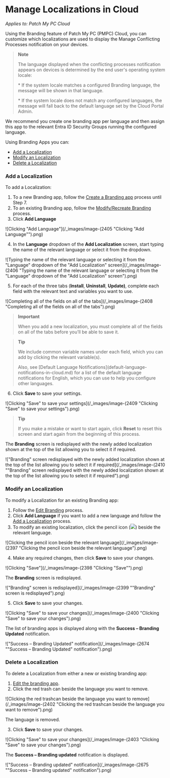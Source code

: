 # Manage Localizations in Cloud

_Applies to: Patch My PC Cloud_

Using the Branding feature of Patch My PC (PMPC) Cloud, you can customize which localizations are used to display the Manage Conflicting Processes notification on your devices.

> **Note**
>
> The language displayed when the conflicting processes notification appears on devices is determined by the end user's operating system locale:
>
> \* If the system locale matches a configured Branding language, the message will be shown in that language.
>
> \* If the system locale does not match any configured languages, the message will fall back to the default language set by the Cloud Portal Admin.

We recommend you create one branding app per language and then assign this app to the relevant Entra ID Security Groups running the configured language.

Using Branding Apps you can:

* [Add a Localization](manage-localizations-in-cloud.md#add-a-localization)
* [Modify an Localization](manage-localizations-in-cloud.md#modify-an-localization)
* [Delete a Localization](manage-localizations-in-cloud.md#delete-a-localization)

### Add a Localization

To add a Localization:

1. To a new Branding app, follow the [Create a Branding app](add-cloud-branding.md#creating-a-branding-app) process until Step 7.
2. To an existing Branding app, follow the [Modify/Recreate Branding](modify-recreate-cloud-branding.md) process.
3. Click **Add Language**

![Clicking "Add Language"](/_images/image-(2405 "Clicking \"Add Language\"").png)

4. In the **Language** dropdown of the **Add Localization** screen, start typing the name of the relevant language or select it from the dropdown.

![Typing the name of the relevant language or selecting it from the  "Language" dropdown of the "Add Localization" screen](/_images/image-(2406 "Typing the name of the relevant language or selecting it from the  \"Language\" dropdown of the \"Add Localization\" screen").png)

5. For each of the three tabs (**Install**, **Uninstall**, **Update)**, complete each field with the relevant text and variables you want to use.

![Completing all of the fields on all of the tabs](/_images/image-(2408 "Completing all of the fields on all of the tabs").png)

> **Important**
>
> When you add a new localization, you must complete all of the fields on all of the tabs before you’ll be able to save it.

> **Tip**
>
> We include common variable names under each field, which you can add by clicking the relevant variable(s).
>
> Also, see \[Default Language Notifications]\(default-language-notifications-in-cloud.md) for a list of the default language notifications for English, which you can use to help you configure other languages.

6. Click **Save** to save your settings.

![Clicking "Save" to save your settings](/_images/image-(2409 "Clicking \"Save\" to save your settings").png)

> **Tip**
>
> If you make a mistake or want to start again, click **Reset** to reset this screen and start again from the beginning of this process.

The **Branding** screen is redisplayed with the newly added localization shown at the top of the list allowing you to select it if required.

!["Branding" screen redisplayed with the newly added localization shown at the top of the list allowing you to select it if required](/_images/image-(2410 "\"Branding\" screen redisplayed with the newly added localization shown at the top of the list allowing you to select it if required").png)

### Modify an Localization

To modify a Localization for an existing Branding app:

1. Follow the [Edit Branding](modify-recreate-cloud-branding.md#edit-branding) process.
2. Click **Add Language** if you want to add a new language and follow the [Add a Localization](manage-localizations-in-cloud.md#add-a-localization) process.
3. To modify an existing localization, click the pencil icon (![](/_images/image-(2396).png%3E)) beside the relevant language.

![Clicking the pencil icon beside the relevant language](/_images/image-(2397 "Clicking the pencil icon beside the relevant language").png)

4. Make any required changes, then click **Save** to save your changes.

![Clicking "Save"](/_images/image-(2398 "Clicking \"Save\"").png)

The **Branding** screen is redisplayed.

!["Branding" screen is redisplayed](/_images/image-(2399 "\"Branding\" screen is redisplayed").png)

5. Click **Save** to save your changes.

![Clicking "Save" to save your changes](/_images/image-(2400 "Clicking \"Save\" to save your changes").png)

The list of branding apps is displayed along with the **Success – Branding Updated** notification.

!["Success – Branding Updated" notification](/_images/image-(2674 "\"Success – Branding Updated\" notification").png)

### Delete a Localization

To delete a Localization from either a new or existing branding app:

1. [Edit the branding app](modify-recreate-cloud-branding.md#edit-branding).
2. Click the red trash can beside the language you want to remove.

![Clicking the red trashcan beside the language you want to remove](/_images/image-(2402 "Clicking the red trashcan beside the language you want to remove").png)

The language is removed.

3. Click **Save** to save your changes.

![Clicking "Save" to save your changes](/_images/image-(2403 "Clicking \"Save\" to save your changes").png)

The **Success – Branding updated** notification is displayed.

!["Success – Branding updated" notification](/_images/image-(2675 "\"Success – Branding updated\" notification").png)
